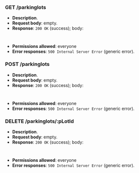 ### GET /parkinglots

- **Description**.
- **Request body**: empty.
- **Response**: `200 OK` (success); body: 

```
    
```

- **Permissions allowed**: everyone
- **Error responses**: `500 Internal Server Error` (generic error).

### POST /parkinglots

- **Description**.
- **Request body**: empty.
- **Response**: `200 OK` (success); body: 

```
    
```

- **Permissions allowed**: everyone
- **Error responses**: `500 Internal Server Error` (generic error).

### DELETE /parkinglots/:pLotId

- **Description**.
- **Request body**: empty.
- **Response**: `200 OK` (success); body: 

```
    
```

- **Permissions allowed**: everyone
- **Error responses**: `500 Internal Server Error` (generic error).


